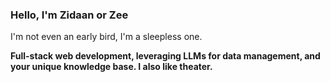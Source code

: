 ### Hello, I'm Zidaan or Zee

I'm not even an early bird, I'm a sleepless one.

**Full-stack web development, leveraging LLMs for data management, and your unique knowledge base. I also like theater.**

